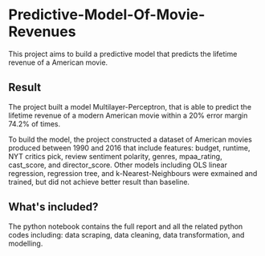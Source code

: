 # Predictive-Model-Of-Movie-Revenues
This project aims to build a predictive model that predicts the lifetime revenue of a American movie.

## Result

The project built a model Multilayer-Perceptron, that is able to predict the lifetime revenue of a modern American movie within a 20% error margin 74.2% of times. 

To build the model, the project constructed a dataset of American movies produced between 1990 and 2016 that include features: budget, runtime, NYT critics pick, review sentiment polarity, genres, mpaa_rating, cast_score, and director_score.
Other models including OLS linear regression, regression tree, and k-Nearest-Neighbours were exmained and trained, but did not achieve better result than baseline.

## What's included?
The python notebook contains the full report and all the related python codes including: data scraping, data cleaning, data transformation, and modelling.
